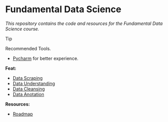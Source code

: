 # Fundamental Data Science
*This repository contains the code and resources for the Fundamental Data Science course.*

> [!TIP]
> Recommended Tools.
> - [Pycharm](https://www.jetbrains.com/pycharm/) for better experience.


**Feat:**
- [Data Scraping](https://github.com/ekovegeance/fds-digitalent/blob/main/data-scraping.ipynb)
- [Data Understanding]()
- [Data Cleansing]()
- [Data Anotation]()

**Resources:**
- [Roadmap](https://roadmap.sh/data-analyst)